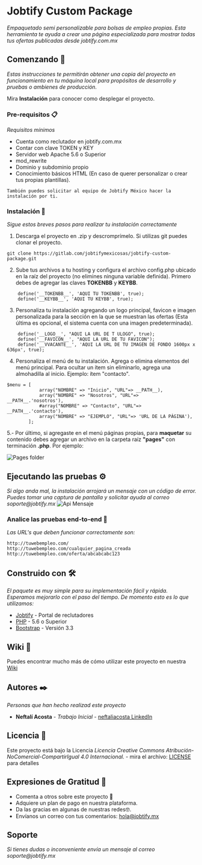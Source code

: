 # Jobtify Custom Package

_Empaquetado semi personalizable para bolsas de empleo propias. Esta herramienta te ayuda a crear una página especializada para mostrar todas tus ofertas publicadas desde jobtify.com.mx_

## Comenzando 🚀

_Estas instrucciones te permitirán obtener una copia del proyecto en funcionamiento en tu máquina local para propósitos de desarrollo y pruebas o ambienes de producción._

Mira **Instalación** para conocer como desplegar el proyecto.


### Pre-requisitos 📋

_Requisitos mínimos_
* Cuenta como reclutador en jobtify.com.mx
* Contar con clave TOKEN y KEY
* Servidor web Apache 5.6 o Superior
* mod_rewrite
* Dominio y subdominio propio
* Conocimiento básicos HTML (En caso de querer personalizar o crear tus propias plantillas).

```
También puedes solicitar al equipo de Jobtify México hacer la instalación por ti.
```

### Instalación 🔧

_Sigue estos breves pasos para realizar tu instalación correctamente_

1. Descarga el proyecto en .zip y descromprímelo. Si utilizas git puedes clonar el proyecto.

```
git clone https://gitlab.com/jobtifymexicosas/jobtify-custom-package.git
```

2. Sube tus archivos a tu hosting y configura el archivo config.php ubicado en la raíz del proyecto (no elimines ninguna variable definida). Primero debes de agregar las claves __TOKENBB__ y __KEYBB__.
```
	define('__TOKENBB__', 'AQUI TU TOKENBB', true);
	define('__KEYBB__', 'AQUI TU KEYBB', true);
```

3. Personaliza tu instalación agregando un logo principal, favicon e imagen personalizada para la sección en la que se muestran las ofertas (Esta última es opcional, el sistema cuenta con una imagen predeterminada).
```
    define('__LOGO__', "AQUI LA URL DE T ULOGO", true);
	define('__FAVICON__', "AQUI LA URL DE TU FAVICON");
	define('__VVACANTE__', 'AQUI LA URL DE TU IMAGEN DE FONDO 1600px x 636px', true);
```

4. Personaliza el menú de tu instalación. Agrega o elimina elementos del menú principal. Para ocultar un ítem sin eliminarlo, agrega una almohadilla al inicio. Ejemplo: ítem "contacto".
```
$menu = [
			array("NOMBRE" => "Inicio", "URL"=> __PATH__),
			array("NOMBRE" => "Nosotros", "URL"=> __PATH__.'nosotros'),
		    #array("NOMBRE" => "Contacto", "URL"=>  __PATH__.'contacto'),
			array("NOMBRE" => "EJEMPLO", "URL"=> 'URL DE LA PÁGINA'),
		];
```

5.- Por último, si agregaste en el menú páginas propias, para **maquetar** su contenido debes agregar un archivo en la carpeta raíz **"pages"** con terminación **.php**. Por ejemplo:

![Pages folder](https://i.ibb.co/k4ZYYgH/pages.png)

## Ejecutando las pruebas ⚙️

_Si algo anda mal, la instalación arrojará un mensaje con un código de error. Puedes tomar una captura de pantalla y solicitar ayuda al correo soporte@jobtify.mx_
![Api Mensaje](https://i.ibb.co/zHtDdLm/api-faild.png)


### Analice las pruebas end-to-end 🔩

_Las URL's que deben funcionar correctamente son:_

```
http://tuwebempleo.com/
http://tuwebempleo.com/cualquier_pagina_creada
http://tuwebempleo.com/oferta/abcabcabc123
```

## Construido con 🛠️

_El paquete es muy simple para su implementación fácil y rápida. Esperamos mejorarlo con el paso del tiempo. De momento esto es lo que utilizamos:_

* [Jobtify](https://empresas.jobtify.com.mx/planes) - Portal de reclutadores
* [PHP](https://www.php.net/manual/es/migration56.php) - 5.6 o Superior
* [Bootstrap](https://getbootstrap.com/docs/3.3/) - Versión 3.3


## Wiki 📖

Puedes encontrar mucho más de cómo utilizar este proyecto en nuestra [Wiki](https://gitlab.com/jobtifymexicosas/jobtify-custom-package/wikis/Jobtify-Custom-Package-WIKI)


## Autores ✒️

_Personas que han hecho realizad este proyecto_

* **Neftalí Acosta** - *Trabajo Inicial* - [neftaliacosta LinkedIn](https://www.linkedin.com/in/neftaliacosta/)


## Licencia 📄

Este proyecto está bajo la Licencia *Licencia Creative Commons Atribución-NoComercial-CompartirIgual 4.0 Internacional.* - mira el archivo: [LICENSE](https://creativecommons.org/licenses/by-nc-sa/4.0/) para detalles

## Expresiones de Gratitud 🎁

* Comenta a otros sobre este proyecto 📢
* Adquiere un plan de pago en nuestra plataforma.
* Da las gracias en algunas de nuestras redes🤓.
* Envíanos un correo con tus comentarios: hola@jobtify.mx

## Soporte
_Si tienes dudas o inconveniente envía un mensaje al correo soporte@jobtify.mx_


